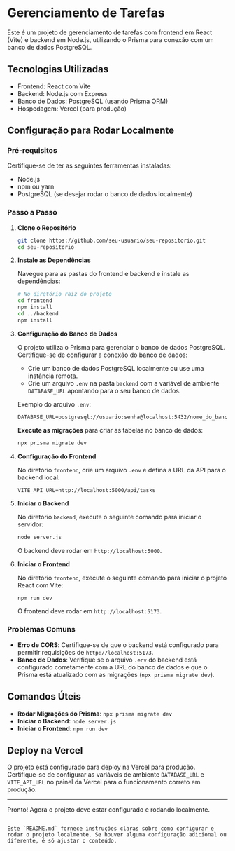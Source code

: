 # Gerenciamento de Tarefas

Este é um projeto de gerenciamento de tarefas com frontend em React (Vite) e backend em Node.js, utilizando o Prisma para conexão com um banco de dados PostgreSQL.

## Tecnologias Utilizadas

- Frontend: React com Vite
- Backend: Node.js com Express
- Banco de Dados: PostgreSQL (usando Prisma ORM)
- Hospedagem: Vercel (para produção)

## Configuração para Rodar Localmente

### Pré-requisitos

Certifique-se de ter as seguintes ferramentas instaladas:

- Node.js
- npm ou yarn
- PostgreSQL (se desejar rodar o banco de dados localmente)

### Passo a Passo

1. **Clone o Repositório**

   ```bash
   git clone https://github.com/seu-usuario/seu-repositorio.git
   cd seu-repositorio
   ```

2. **Instale as Dependências**

   Navegue para as pastas do frontend e backend e instale as dependências:

   ```bash
   # No diretório raiz do projeto
   cd frontend
   npm install
   cd ../backend
   npm install
   ```

3. **Configuração do Banco de Dados**

   O projeto utiliza o Prisma para gerenciar o banco de dados PostgreSQL. Certifique-se de configurar a conexão do banco de dados:

   - Crie um banco de dados PostgreSQL localmente ou use uma instância remota.
   - Crie um arquivo `.env` na pasta `backend` com a variável de ambiente `DATABASE_URL` apontando para o seu banco de dados.

   Exemplo do arquivo `.env`:

   ```plaintext
   DATABASE_URL=postgresql://usuario:senha@localhost:5432/nome_do_banco
   ```

   **Execute as migrações** para criar as tabelas no banco de dados:

   ```bash
   npx prisma migrate dev
   ```

4. **Configuração do Frontend**

   No diretório `frontend`, crie um arquivo `.env` e defina a URL da API para o backend local:

   ```plaintext
   VITE_API_URL=http://localhost:5000/api/tasks
   ```

5. **Iniciar o Backend**

   No diretório `backend`, execute o seguinte comando para iniciar o servidor:

   ```bash
   node server.js
   ```

   O backend deve rodar em `http://localhost:5000`.

6. **Iniciar o Frontend**

   No diretório `frontend`, execute o seguinte comando para iniciar o projeto React com Vite:

   ```bash
   npm run dev
   ```

   O frontend deve rodar em `http://localhost:5173`.

### Problemas Comuns

- **Erro de CORS**: Certifique-se de que o backend está configurado para permitir requisições de `http://localhost:5173`.
- **Banco de Dados**: Verifique se o arquivo `.env` do backend está configurado corretamente com a URL do banco de dados e que o Prisma está atualizado com as migrações (`npx prisma migrate dev`).

## Comandos Úteis

- **Rodar Migrações do Prisma**: `npx prisma migrate dev`
- **Iniciar o Backend**: `node server.js`
- **Iniciar o Frontend**: `npm run dev`

## Deploy na Vercel

O projeto está configurado para deploy na Vercel para produção. Certifique-se de configurar as variáveis de ambiente `DATABASE_URL` e `VITE_API_URL` no painel da Vercel para o funcionamento correto em produção.

---

Pronto! Agora o projeto deve estar configurado e rodando localmente.

```

Este `README.md` fornece instruções claras sobre como configurar e rodar o projeto localmente. Se houver alguma configuração adicional ou diferente, é só ajustar o conteúdo.
```
